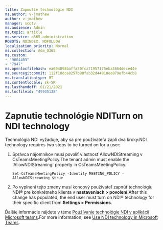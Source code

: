 ```yaml
---
title: Zapnutie technológie NDI
ms.author: v-jmathew
author: v-jmathew
manager: scotv
ms.audience: Admin
ms.topic: article
ms.service: o365-administration
ROBOTS: NOINDEX, NOFOLLOW
localization_priority: Normal
ms.collection: Adm_O365
ms.custom:
- "9004403"
- "7947"
ms.openlocfilehash: ea694898baffa50fca71957175eba3664dece44e
ms.sourcegitcommit: 112f18dce8257b98fab32d44910ee879efb44cb8
ms.translationtype: MT
ms.contentlocale: sk-SK
ms.lasthandoff: 01/21/2021
ms.locfileid: "49935138"
---
```

# <a name="turn-on-ndi-technology"></a><span data-ttu-id="b9112-102">Zapnutie technológie NDI</span><span class="sxs-lookup"><span data-stu-id="b9112-102">Turn on NDI technology</span></span>

<span data-ttu-id="b9112-103">Technológia NDI vyžaduje, aby sa pre používateľa zapli dva kroky:</span><span class="sxs-lookup"><span data-stu-id="b9112-103">NDI technology requires two steps to be turned on for a user:</span></span>

1. <span data-ttu-id="b9112-104">Správca nájomníkov musí povoliť vlastnosť AllowNDIStreaming v CsTeamsMeetingPolicy.</span><span class="sxs-lookup"><span data-stu-id="b9112-104">The tenant admin must enable the 'AllowNDIStreaming' property in CsTeamsMeetingPolicy.</span></span>

    `Set-CsTeamsMeetingPolicy -Identity MEETING_POLICY -AllowNDIStreaming $true`

2. <span data-ttu-id="b9112-105">Po vyplnení tejto zmeny musí koncový používateľ zapnúť technológiu NDI® pre konkrétneho klienta v **nastaveniach > povolení**.</span><span class="sxs-lookup"><span data-stu-id="b9112-105">After this change has populated, the end user must turn on NDI® technology for their specific client from **Settings > Permissions**.</span></span>

<span data-ttu-id="b9112-106">Ďalšie informácie nájdete v téme [Používanie technológie NDI v aplikácii Microsoft teams](https://docs.microsoft.com/microsoftteams/use-ndi-in-meetings).</span><span class="sxs-lookup"><span data-stu-id="b9112-106">For more information, see [Use NDI technology in Microsoft Teams](https://docs.microsoft.com/microsoftteams/use-ndi-in-meetings).</span></span>
